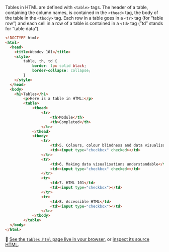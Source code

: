 Tables in HTML are defined with `<table>` tags. The header of a table, containing the column names, is contained in the `<thead>` tag, the body of the table in the `<tbody>` tag. Each row in a table goes in a `<tr>` tag (for “table row”) and each cell in a row of a table is contained in a `<td>` tag (”td” stands for “table data”).

```html
<!DOCTYPE html>
<html>
  <head>
    <title>Webdev 101</title>
    <style>
        table, th, td {
            border: 1px solid black;
            border-collapse: collapse;
        }
    </style>
  </head>
  <body>
    <h1>Tables</h1>
		<p>Here is a table in HTML:</p>
        <table>
            <thead>
                <tr>
                    <th>Module</th>
                    <th>Completed</th>
                </tr>
            </thead>
            <tbody>
                <tr>
                    <td>5. Colours, colour blindness and data visualisation</td>
                    <td><input type="checkbox" checked></td>
                </tr>
                <tr>
                    <td>6. Making data visualisations understandable</td>
                    <td><input type="checkbox" checked></td>
                </tr>
                <tr>
                    <td>7. HTML 101</td>
                    <td><input type="checkbox"></td>
                </tr>
                <tr>
                    <td>8. Accessible HTML</td>
                    <td><input type="checkbox"></td>
                </tr>
            </tbody>
        </table>
  </body>
</html>
```

<aside>
🔗 <a href='https://officepublicationseu.github.io/accessible-html-dataviz/tables.html'>See the <code>tables.html</code> page live in your browser</a>, or <a href='https://github.com/officepublicationseu/accessible-html-dataviz/blob/master/tables.html'>inspect its source HTML</a>.

</aside>